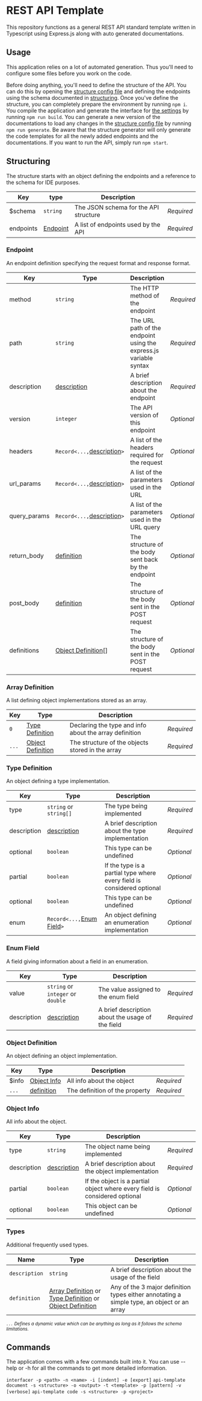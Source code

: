 # REST API Template

This repository functions as a general REST API standard template written in Typescript using Express.js along with auto generated documentations.

## Usage

This application relies on a lot of automated generation. Thus you'll need to configure some files before you work on the code.

Before doing anything, you'll need to define the structure of the API. You can do this by opening the [structure config file](structure.json) and defining the endpoints using the schema documented in [structuring](#structuring). Once you've define the structure, you can completely prepare the environment by running `npm i`. You compile the application and generate the interface for [the settings](settings.json) by running `npm run build`. You can generate a new version of the documentations to load any changes in the [structure config file](structure.json) by running `npm run generate`. Be aware that the structure generator will only generate the code templates for all the newly added endpoints and the documentations. If you want to run the API, simply run `npm start`.

## Structuring

The structure starts with an object defining the endpoints and a reference to the schema for IDE purposes.

| Key       | type                  | Description                           |            |
|-----------|-----------------------|---------------------------------------|------------|
| $schema   | `string`              | The JSON schema for the API structure | *Required* |
| endpoints | [Endpoint](#endpoint) | A list of endpoints used by the API   | *Required* |

### Endpoint

An endpoint definition specifying the request format and response format.

|Key          |Type                                     |Description                                                      |          |
|-------------|-----------------------------------------|-----------------------------------------------------------------|----------|
|method       |`string`                                 |The HTTP method of the endpoint                                  |*Required*|
|path         |`string`                                 |The URL path of the endpoint using the express.js variable syntax|*Required*|
|description  |[description](#types)                    |A brief description about the endpoint                           |*Required*|
|version      |`integer`                                |The API version of this endpoint                                 |*Optional*|
|headers      |`Record<...,`[description](#types)`>`    |A list of the headers required for the request                   |*Optional*|
|url_params   |`Record<...,`[description](#types)`>`    |A list of the parameters used in the URL                         |*Optional*|
|query_params |`Record<...,`[description](#types)`>`    |A list of the parameters used in the URL query                   |*Optional*|
|return_body  |[definition](#types)                     |The structure of the body sent back by the endpoint              |*Optional*|
|post_body    |[definition](#types)                     |The structure of the body sent in the POST request               |*Optional*|
|definitions  |[Object Definition](#object-definition)[]|The structure of the body sent in the POST request               |*Optional*|

### Array Definition

A list defining object implementations stored as an array.

|Key  |Type                                   |Description                                           |          |
|-----|---------------------------------------|------------------------------------------------------|----------|
|`0`  |[Type Definition](#type-definition)    |Declaring the type and info about the array definition|*Required*|
|`...`|[Object Definition](#object-definition)|The structure of the objects stored in the array      |*Required*|

### Type Definition

An object defining a type implementation.

|Key        |Type                                     |Description                                                           |          |
|-----------|-----------------------------------------|----------------------------------------------------------------------|----------|
|type       |`string` or `string[]`                   |The type being implemented                                            |*Required*|
|description|[description](#types)                    |A brief description about the type implementation                     |*Required*|
|optional   |`boolean`                                |This type can be undefined                                            |*Optional*|
|partial    |`boolean`                                |If the type is a partial type where every field is considered optional|*Optional*|
|optional   |`boolean`                                |This type can be undefined                                            |*Optional*|
|enum       |`Record<...,`[Enum Field](#enum-field)`>`|An object defining an enumeration implementation                      |*Optional*|

### Enum Field

A field giving information about a field in an enumeration.

|Key        |Type                             |Description                                     |          |
|-----------|---------------------------------|------------------------------------------------|----------|
|value      |`string` or `integer` or `double`|The value assigned to the enum field            |*Required*|
|description|[description](#types)            |A brief description about the usage of the field|*Required*|

### Object Definition

An object defining an object implementation.

|Key  |Type                       |Description                   |          |
|-----|---------------------------|------------------------------|----------|
|$info|[Object Info](#object-info)|All info about the object     |*Required*|
|`...`|[definition](#types)       |The definition of the property|*Required*|

### Object Info

All info about the object.

|Key        |Type                 |Description                                                               |          |
|-----------|---------------------|--------------------------------------------------------------------------|----------|
|type       |`string`             |The object name being implemented                                         |*Required*|
|description|[description](#types)|A brief description about the object implementation                       |*Required*|
|partial    |`boolean`            |If the object is a partial object where every field is considered optional|*Optional*|
|optional   |`boolean`            |This object can be undefined                                              |*Optional*|

### Types

Additional frequently used types.

|Name         |Type      |Description                                     |
|-------------|----------|------------------------------------------------|
|`description`|`string`  |A brief description about the usage of the field|
|`definition` |[Array Definition](#array-definition) or [Type Definition](#type-definition) or [Object Definition](#object-definition)|Any of the 3 major definition types either annotating a simple type, an object or an array|

<small><i>

`...` Defines a dynamic value which can be anything as long as it follows the schema limitations.

</i></small>

## Commands

The application comes with a few commands built into it. You can use --help or -h for all the commands to get more detailed information.

`interfacer -p <path> -n <name> -i [indent] -e [export]`
`api-template document -s <structure> -o <output> -t <template> -p [pattern] -v [verbose]`
`api-template code -s <structure> -p <project>`
